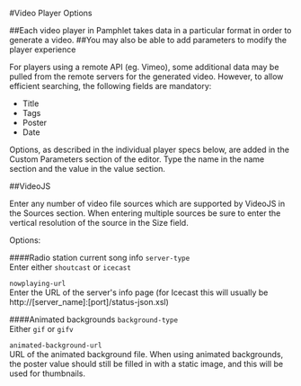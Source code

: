 #Video Player Options

##Each video player in Pamphlet takes data in a particular format in order to generate a video.
##You may also be able to add parameters to modify the player experience

For players using a remote API (eg. Vimeo), some additional data may be pulled from the remote servers
for the generated video. However, to allow efficient searching, the following fields are mandatory:

* Title
* Tags 
* Poster
* Date

Options, as described in the individual player specs below, are added in the Custom Parameters section of the editor.
Type the name in the name section and the value in the value section.

##VideoJS

Enter any number of video file sources which are supported by VideoJS in the Sources section.
When entering multiple sources be sure to enter the vertical resolution of the source in the Size field.

Options:

####Radio station current song info
<code>server-type</code><br />
Enter either <code>shoutcast</code> or <code>icecast</code>

<code>nowplaying-url</code><br />
Enter the URL of the server's info page
(for Icecast this will usually be http://[server_name]:[port]/status-json.xsl)

####Animated backgrounds
<code>background-type</code><br />
Either <code>gif</code> or <code>gifv</code>

<code>animated-background-url</code><br />
URL of the animated background file. When using animated backgrounds, the poster
value should still be filled in with a static image, and this will be used
for thumbnails.

